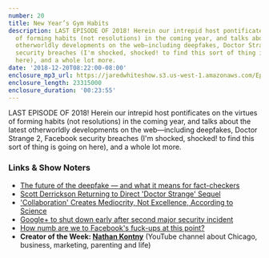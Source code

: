 ```yaml
---
number: 20
title: New Year’s Gym Habits
description: LAST EPISODE OF 2018! Herein our intrepid host pontificates on the virtues
  of forming habits (not resolutions) in the coming year, and talks about the latest
  otherworldly developments on the web—including deepfakes, Doctor Strange 2, Facebook
  security breaches (I'm shocked, shocked! to find this sort of thing is going on
  here), and a whole lot more.
date: '2018-12-20T08:22:00-08:00'
enclosure_mp3_url: https://jaredwhiteshow.s3.us-west-1.amazonaws.com/Episode%2020%20-%20New%20Year%27s%20Gym%20Habits.mp3
enclosure_length: 23315000
enclosure_duration: '00:23:55'
---
```


LAST EPISODE OF 2018! Herein our intrepid host pontificates on the virtues of forming habits (not resolutions) in the coming year, and talks about the latest otherworldly developments on the web—including deepfakes, Doctor Strange 2, Facebook security breaches (I'm shocked, shocked! to find this sort of thing is going on here), and a whole lot more.

### Links & Show Noters

* [The future of the deepfake — and what it means for fact-checkers](https://www.poynter.org/fact-checking/2018/the-future-of-the-deepfake-and-what-it-means-for-fact-checkers/)
* [Scott Derrickson Returning to Direct 'Doctor Strange' Sequel](https://www.hollywoodreporter.com/heat-vision/doctor-strange-2-scott-derrickson-returning-direct-1168156)
* ['Collaboration' Creates Mediocrity, Not Excellence, According to Science](https://www.inc.com/geoffrey-james/collaboration-creates-mediocrity-not-excellence-according-to-science.html)
* [Google+ to shut down early after second major security incident](https://thenextweb.com/google/2018/12/13/google-to-shut-down-early-after-second-major-security-incident/)
* [How numb are we to Facebook's fuck-ups at this point?](https://thenextweb.com/facebook/2018/12/14/facebook-hopefully-final-data-breach-2018/)
* **Creator of the Week: [Nathan Kontny](https://www.youtube.com/nathankontny)** (YouTube channel about Chicago, business, marketing, parenting and life)